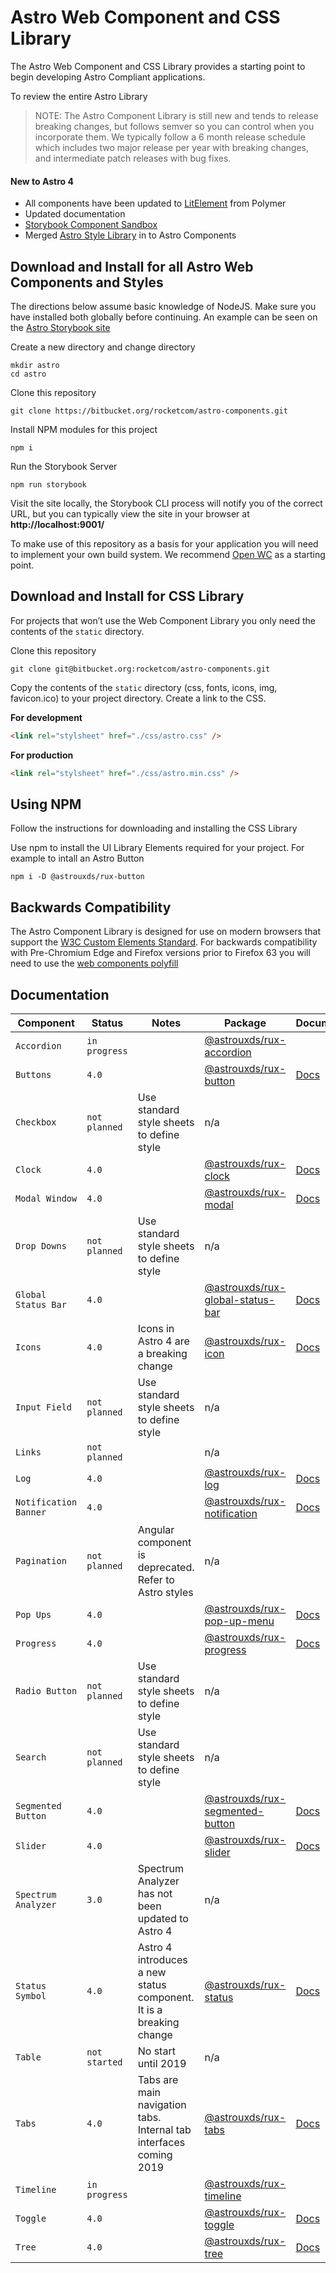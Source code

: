 # Astro Web Component and CSS Library

The Astro Web Component and CSS Library provides a starting point to begin developing Astro Compliant applications.

To review the entire Astro Library

> NOTE: The Astro Component Library is still new and tends to release breaking changes, but follows semver so you can control when you incorporate them. We typically follow a 6 month release schedule which includes two major release per year with breaking changes, and intermediate patch releases with bug fixes.

#### New to Astro 4

- All components have been updated to [LitElement](https://lit-element.polymer-project.org) from Polymer
- Updated documentation
- [Storybook Component Sandbox](https://astro-storybook.netlify.com)
- Merged [Astro Style Library](https://bitbucket.org/rocketcom/astro-styles/src/master/) in to Astro Components

## Download and Install for all Astro Web Components and Styles

The directions below assume basic knowledge of NodeJS. Make sure you have installed both globally before continuing. An example can be seen on the [Astro Storybook site](https://astro-storybook.netlify.com)

Create a new directory and change directory

```
mkdir astro
cd astro
```

Clone this repository

```
git clone https://bitbucket.org/rocketcom/astro-components.git
```

Install NPM modules for this project

```
npm i
```

Run the Storybook Server

```
npm run storybook
```

Visit the site locally, the Storybook CLI process will notify you of the correct URL, but you can typically view the site in your browser at **http://localhost:9001/**

To make use of this repository as a basis for your application you will need to implement your own build system. We recommend [Open WC](https://open-wc.org) as a starting point.

## Download and Install for CSS Library

For projects that won’t use the Web Component Library you only need the contents of the `static` directory.

Clone this repository

```
git clone git@bitbucket.org:rocketcom/astro-components.git
```

Copy the contents of the `static` directory (css, fonts, icons, img, favicon.ico) to your project directory. Create a link to the CSS.

**For development**

```html
<link rel="stylsheet" href="./css/astro.css" />
```

**For production**

```html
<link rel="stylsheet" href="./css/astro.min.css" />
```

## Using NPM

Follow the instructions for downloading and installing the CSS Library

Use npm to install the UI Library Elements required for your project. For example to intall an Astro Button

```
npm i -D @astrouxds/rux-button
```

## Backwards Compatibility

The Astro Component Library is designed for use on modern browsers that support the [W3C Custom Elements Standard](https://caniuse.com/#feat=custom-elementsv1). For backwards compatibility with Pre-Chromium Edge and Firefox versions prior to Firefox 63 you will need to use the [web components polyfill](https://www.webcomponents.org/polyfills)

## Documentation

| Component             | Status        | Notes                                                              | Package                                                                                            | Documentation                                            | Guidelines                                                            |
| --------------------- | ------------- | ------------------------------------------------------------------ | -------------------------------------------------------------------------------------------------- | -------------------------------------------------------- | --------------------------------------------------------------------- |
| `Accordion`           | `in progress` |                                                                    | [@astrouxds/rux-accordion](https://www.npmjs.com/package/@astrouxds/rux-accordion)                 |                                                          | [Gudielines](https://astrouxds.com/ui-components/accordion)           |
| `Buttons`             | `4.0`         |                                                                    | [@astrouxds/rux-button](https://www.npmjs.com/package/@astrouxds/rux-button)                       | [Docs](./src/components/rux-button/README.md)            | [Gudielines](https://astrouxds.com/ui-components/button)              |
| `Checkbox`            | `not planned` | Use standard style sheets to define style                          | n/a                                                                                                |                                                          | [Gudielines](https://astrouxds.com/ui-components/checkbox)            |
| `Clock`               | `4.0`         |                                                                    | [@astrouxds/rux-clock](https://www.npmjs.com/package/@astrouxds/rux-clock)                         | [Docs](./src/components/rux-clock/README.md)             | [Gudielines](https://astrouxds.com/ui-components/clock)               |
| `Modal Window`        | `4.0`         |                                                                    | [@astrouxds/rux-modal](https://www.npmjs.com/package/@astrouxds/rux-modal)                         | [Docs](./src/components/rux-modal/README.md)             | [Gudielines](https://astrouxds.com/ui-components/dialog-box)          |
| `Drop Downs`          | `not planned` | Use standard style sheets to define style                          | n/a                                                                                                |                                                          | [Gudielines](https://astrouxds.com/ui-components/drop-down)           |
| `Global Status Bar`   | `4.0`         |                                                                    | [@astrouxds/rux-global-status-bar](https://www.npmjs.com/package/@astrouxds/rux-global-status-bar) | [Docs](./src/components/rux-global-status-bar/README.md) | [Gudielines](https://astrouxds.com/ui-components/global-status-bar)   |
| `Icons`               | `4.0`         | Icons in Astro 4 are a breaking change                             | [@astrouxds/rux-icon](https://www.npmjs.com/package/@astrouxds/rux-icon)                           | [Docs](./src/components/rux-icon/README.md)              | [Gudielines](https://astrouxds.com/ui-components/icons-and-symbols)   |
| `Input Field`         | `not planned` | Use standard style sheets to define style                          | n/a                                                                                                |                                                          | [Gudielines](https://astrouxds.com/ui-components/input-field)         |
| `Links`               | `not planned` |                                                                    | n/a                                                                                                |                                                          | [Gudielines](https://astrouxds.com/ui-components/link)                |
| `Log`                 | `4.0`         |                                                                    | [@astrouxds/rux-log](https://www.npmjs.com/package/@astrouxds/rux-log)                             | [Docs](./src/components/rux-log/README.md)               | [Gudielines](https://astrouxds.com/ui-components/log)                 |
| `Notification Banner` | `4.0`         |                                                                    | [@astrouxds/rux-notification](https://www.npmjs.com/package/@astrouxds/rux-notification)           | [Docs](./src/components/rux-notification/README.md)      | [Gudielines](https://astrouxds.com/ui-components/notification-banner) |
| `Pagination`          | `not planned` | Angular component is deprecated. Refer to Astro styles             | n/a                                                                                                |                                                          | [Gudielines](https://astrouxds.com/ui-components/pagination)          |
| `Pop Ups`             | `4.0`         |                                                                    | [@astrouxds/rux-pop-up-menu](https://www.npmjs.com/package/@astrouxds/rux-pop-up-menu)             | [Docs](./src/components/rux-pop-up-menu/README.md)       | [Gudielines](https://astrouxds.com/ui-components/pop-up)              |
| `Progress`            | `4.0`         |                                                                    | [@astrouxds/rux-progress](https://www.npmjs.com/package/@astrouxds/rux-progress)                   | [Docs](./src/components/rux-progress/README.md)          | [Gudielines](https://astrouxds.com/ui-components/progress)            |
| `Radio Button`        | `not planned` | Use standard style sheets to define style                          | n/a                                                                                                |                                                          | [Gudielines](https://astrouxds.com/ui-components/radio-button)        |
| `Search`              | `not planned` | Use standard style sheets to define style                          | n/a                                                                                                |                                                          | [Gudielines](https://astrouxds.com/ui-components/search)              |
| `Segmented Button`    | `4.0`         |                                                                    | [@astrouxds/rux-segmented-button](https://www.npmjs.com/package/@astrouxds/rux-segmented-button)   | [Docs](./src/components/rux-segmented-button/README.md)  | [Gudielines](https://astrouxds.com/ui-components/segmented-button)    |
| `Slider`              | `4.0`         |                                                                    | [@astrouxds/rux-slider](https://www.npmjs.com/package/@astrouxds/rux-slider)                       | [Docs](./src/components/rux-slider/README.md)            | [Gudielines](https://astrouxds.com/ui-components/slider)              |
| `Spectrum Analyzer`   | `3.0`         | Spectrum Analyzer has not been updated to Astro 4                  | n/a                                                                                                |                                                          | [Gudielines](https://astrouxds.com/ui-components/spectrum-analyzer)   |
| `Status Symbol`       | `4.0`         | Astro 4 introduces a new status component. It is a breaking change | [@astrouxds/rux-status](https://www.npmjs.com/package/@astrouxds/rux-status)                       | [Docs](./src/components/rux-status/README.md)            | [Gudielines](https://astrouxds.com/ui-components/status-symbol)       |
| `Table`               | `not started` | No start until 2019                                                | n/a                                                                                                |                                                          | [Gudielines](https://astrouxds.com/ui-components/table)               |
| `Tabs`                | `4.0`         | Tabs are main navigation tabs. Internal tab interfaces coming 2019 | [@astrouxds/rux-tabs](https://www.npmjs.com/package/@astrouxds/rux-tabs)                           | [Docs](./src/components/rux-tabs/README.md)              | [Gudielines](https://astrouxds.com/ui-components/tabs)                |
| `Timeline`            | `in progress` |                                                                    | [@astrouxds/rux-timeline](https://www.npmjs.com/package/@astrouxds/rux-timeline)                   |                                                          | [Gudielines](https://astrouxds.com/ui-components/timeline)            |
| `Toggle`              | `4.0`         |                                                                    | [@astrouxds/rux-toggle](https://www.npmjs.com/package/@astrouxds/rux-toggle)                       | [Docs](./src/components/rux-toggle/README.md)            | [Gudielines](https://astrouxds.com/ui-components/toggle)              |
| `Tree`                | `4.0`         |                                                                    | [@astrouxds/rux-tree](https://www.npmjs.com/package/@astrouxds/rux-tree)                           | [Docs](./src/components/rux-tree/README.md)              | [Gudielines](https://astrouxds.com/ui-components/tree)                |

